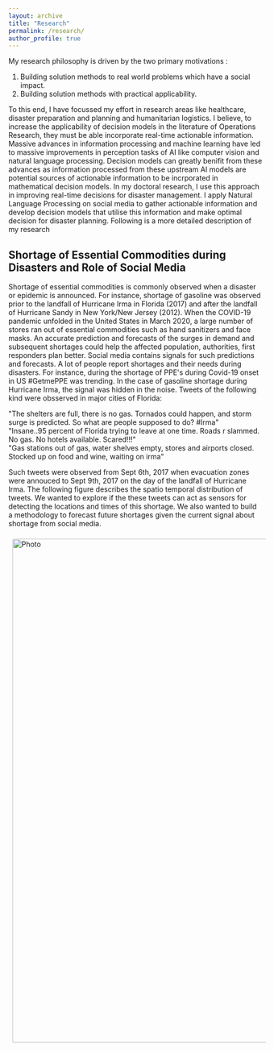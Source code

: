 ```yaml
---
layout: archive
title: "Research"
permalink: /research/
author_profile: true
---
```



My research philosophy is driven by the two primary motivations :
1. Building solution methods to real world problems which have a social impact. 
2. Building solution methods with practical applicability.

To this end, I have focussed my effort in research areas like healthcare, disaster preparation and planning and humanitarian logistics. I believe, to increase the applicability of decision models in the literature of Operations Research, they must be able incorporate real-time actionable information. Massive advances in information processing and machine learning have led to massive improvements in perception tasks of AI like computer vision and natural language processing. Decision models can greatly benifit from these advances as information processed from these upstream AI models are potential sources of actionable information to be incrporated in mathematical decision models. In my doctoral research, I use this approach in improving real-time decisions for disaster management. I apply Natural Language Processing on social media to gather actionable information and develop decision models that utilise this information and make optimal decision for disaster planning. Following is a more detailed description of my research


## Shortage of Essential Commodities during Disasters and Role of Social Media

Shortage of essential commodities is commonly observed when a disaster or epidemic is announced. For instance, shortage of gasoline was observed prior to the landfall of Hurricane Irma in Florida (2017) and  after  the  landfall  of  Hurricane  Sandy  in  New  York/New  Jersey (2012).  When the COVID-19 pandemic unfolded in the United States in March 2020, a large number of stores ran out of essential commodities such as hand sanitizers and face masks.  An accurate prediction and forecasts of the surges in demand and subsequent shortages could help the affected population, authorities, first responders plan better. Social media contains signals for such predictions and forecasts. A lot of people report shortages and their needs during disasters. For instance, during the shortage of PPE's during Covid-19 onset in US #GetmePPE was trending. In the case of gasoline shortage during Hurricane Irma, the signal was hidden in the noise. Tweets of the following kind were obsserved in major cities of Florida: <br />

"The shelters are full, there is no gas. Tornados could happen, and storm surge is predicted. So what are people supposed to do? #Irma"<br />
"Insane..95 percent of Florida trying to leave at one time. Roads r slammed. No gas. No hotels available. Scared!!!"<br />
"Gas stations out of gas, water shelves empty, stores and airports closed. Stocked up on food and wine, waiting on irma"

Such tweets were observed from Sept 6th, 2017 when evacuation zones were annouced to Sept 9th, 2017 on the day of the landfall of Hurricane Irma. The following figure describes the spatio temporal distribution of tweets. We wanted to explore if the these tweets can act as sensors for detecting the locations and times of this shortage. We also wanted to build a methodology to forecast future shortages given the current signal about shortage from social media. 


<img align="middle" src="https://akrm3008.github.io/files/web1.png?raw=true" alt="Photo" style="width: 1000px; border-radius: 10px; padding: 8px 8px 8px 8px"/> 













